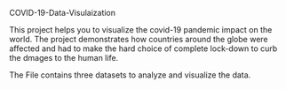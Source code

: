 COVID-19-Data-Visulaization

This project helps you to visualize the covid-19 pandemic impact on the world. The project demonstrates how countries around the globe were affected and 
had to make the hard choice of complete lock-down to curb the dmages to the human life.

The File contains three datasets to analyze and visualize the data.
